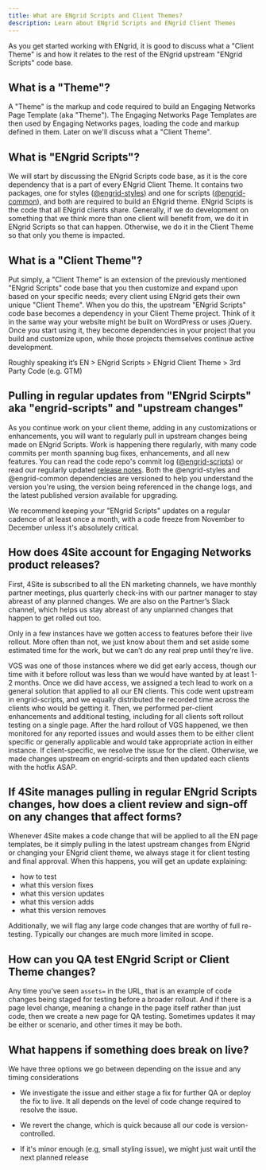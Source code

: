 ```yaml
---
title: What are ENgrid Scripts and Client Themes?
description: Learn about ENgrid Scripts and ENgrid Client Themes
---
```


As you get started working with ENgrid, it is good to discuss what a "Client Theme" is and how it relates to the rest of the ENgrid upstream "ENgrid Scripts" code base.

## What is a "Theme"?

A "Theme" is the markup and code required to build an Engaging Networks Page Template (aka "Theme"). The Engaging Networks Page Templates are then used by Engaging Networks pages, loading the code and markup defined in them. Later on we'll discuss what a "Client Theme".

## What is "ENgrid Scripts"?

We will start by discussing the ENgrid Scripts code base, as it is the core dependency that is a part of every ENgrid Client Theme. It contains two packages, one for styles ([@engrid-styles](https://www.npmjs.com/package/@4site/engrid-styles)) and one for scripts ([@engrid-common](https://www.npmjs.com/package/@4site/engrid-common)), and both are required to build an ENgrid theme. ENgrid Scipts is the code that all ENgrid clients share. Generally, if we do development on something that we think more than one client will benefit from, we do it in ENgrid Scripts so that can happen. Otherwise, we do it in the Client Theme so that only you theme is impacted.

## What is a "Client Theme"?

Put simply, a "Client Theme" is an extension of the previously mentioned "ENgrid Scripts" code base that you then customize and expand upon based on your specific needs; every client using ENgrid gets their own unique "Client Theme". When you do this, the upstream "ENgrid Scripts" code base becomes a dependency in your Client Theme project. Think of it in the same way your website might be built on WordPress or uses jQuery. Once you start using it, they become dependencies in your project that you build and customize upon, while those projects themselves continue active development.

Roughly speaking it’s EN > ENgrid Scripts > ENgrid Client Theme > 3rd Party Code (e.g. GTM)

## Pulling in regular updates from "ENgrid Scirpts" aka "engrid-scripts" and "upstream changes"

As you continue work on your client theme, adding in any customizations or enhancements, you will want to regularly pull in upstream changes being made on ENgrid Scripts. Work is happening there regularly, with many code commits per month spanning bug fixes, enhancements, and all new features. You can read the code repo's commit log ([@engrid-scripts](https://github.com/4site-interactive-studios/engrid-scripts/commits/main/)) or read our regularly updated [release notes](https://www.4sitestudios.com/engrid-release-notes/). Both the @engrid-styles and @engrid-common dependencies are versioned to help you understand the version you're using, the version being referenced in the change logs, and the latest published version available for upgrading.

We recommend keeping your "ENgrid Scripts" updates on a regular cadence of at least once a month, with a code freeze from November to December unless it's absolutely critical.

## How does 4Site account for Engaging Networks product releases?

First, 4Site is subscribed to all the EN marketing channels, we have monthly partner meetings, plus quarterly check-ins with our partner manager to stay abreast of any planned changes. We are also on the Partner’s Slack channel, which helps us stay abreast of any unplanned changes that happen to get rolled out too.

Only in a few instances have we gotten access to features before their live rollout. More often than not, we just know about them and set aside some estimated time for the work, but we can’t do any real prep until they’re live.

VGS was one of those instances where we did get early access, though our time with it before rollout was less than we would have wanted by at least 1-2 months. Once we did have access, we assigned a tech lead to work on a general solution that applied to all our EN clients. This code went upstream in engrid-scripts, and we equally distributed the recorded time across the clients who would be getting it. Then, we performed per-client enhancements and additional testing, including for all clients soft rollout testing on a single page. After the hard rollout of VGS happened, we then monitored for any reported issues and would asses them to be either client specific or generally applicable and would take appropriate action in either instance. If client-specific, we resolve the issue for the client. Otherwise, we made changes upstream on engrid-scirpts and then updated each clients with the hotfix ASAP.

## If 4Site manages pulling in regular ENgrid Scripts changes, how does a client review and sign-off on any changes that affect forms?

Whenever 4Site makes a code change that will be applied to all the EN page templates, be it simply pulling in the latest upstream changes from ENgrid or changing your ENgrid client theme, we always stage it for client testing and final approval. When this happens, you will get an update explaining:

- how to test
- what this version fixes
- what this version updates
- what this version adds
- what this version removes

Additionally, we will flag any large code changes that are worthy of full re-testing. Typically our changes are much more limited in scope.

## How can you QA test ENgrid Script or Client Theme changes?

Any time you’ve seen `assets=` in the URL, that is an example of code changes being staged for testing before a broader rollout. And if there is a page level change, meaning a change in the page itself rather than just code, then we create a new page for QA testing. Sometimes updates it may be either or scenario, and other times it may be both.

## What happens if something does break on live?

We have three options we go between depending on the issue and any timing considerations

- We investigate the issue and either stage a fix for further QA or deploy the fix to live. It all depends on the level of code change required to resolve the issue.

- We revert the change, which is quick because all our code is version-controlled.

- If it's minor enough (e.g, small styling issue), we might just wait until the next planned release
